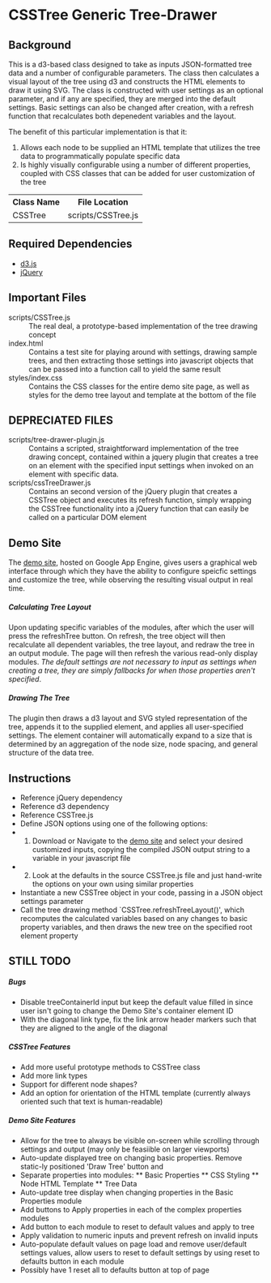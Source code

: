# CSSTree Generic Tree-Drawer

## Background
This is a d3-based class designed to take as inputs JSON-formatted tree data and a number of configurable parameters. The class then calculates a visual layout of the tree using d3 and constructs the HTML elements to draw it using SVG. The class is constructed with user settings as an optional parameter, and if any are specified, they are merged into the default settings. Basic settings can also be changed after creation, with a refresh function that recalculates both depenedent variables and the layout.

The benefit of this particular implementation is that it:

1.  Allows each node to be supplied an HTML template that utilizes the tree data to programmatically populate specific data
2.  Is highly visually configurable using a number of different properties, coupled with CSS classes that can be added for user customization of the tree

<table>
<tr><th>Class Name</th><th>File Location</th></tr>
<tr><td>CSSTree</td><td>scripts/CSSTree.js</td></tr>
</table>

## Required Dependencies
* [d3.js](https://github.com/mbostock/d3)
* [jQuery](https://github.com/jquery/jquery)

## Important Files
<dl>
  <dt>scripts/CSSTree.js</dt>
  <dd>The real deal, a prototype-based implementation of the tree drawing concept</dd>
  <dt>index.html</dt>
  <dd>Contains a test site for playing around with settings, drawing sample trees, and then extracting those settings into javascript objects that can be passed into a function call to yield the same result</dd>
  <dt>styles/index.css</dt>
  <dd>Contains the CSS classes for the entire demo site page, as well as styles for the demo tree layout and template at the bottom of the file</dd>
</dl>

## DEPRECIATED FILES
<dl>
  <dt>scripts/tree-drawer-plugin.js</dt>
  <dd>Contains a scripted, straightforward implementation of the tree drawing concept, contained within a jquery plugin that creates a tree on an element with the specified input settings when invoked on an element with specific data.
  </dd>
  <dt>scripts/cssTreeDrawer.js</dt>
  <dd>Contains an second version of the jQuery plugin that creates a CSSTree object and executes its refresh function, simply wrapping the CSSTree functionality into a jQuery function that can easily be called on a particular DOM element
  </dd>
</dl>

## Demo Site
The [demo site](cssairportmaps.appspot.com), hosted on Google App Engine, gives users a graphical web interface through which they have the ability to configure speicfic settings and customize the tree, while observing the resulting visual output in real time. 
##### Calculating Tree Layout
Upon updating specific variables of the modules, after which the user will press the refreshTree button. On refresh, the tree object will then recalculate all dependent variables, the tree layout, and redraw the tree in an output module. The page will then refresh the various read-only display modules.
*The default settings are not necessary to input as settings when creating a tree, they are simply fallbacks for when those properties aren't specified*. 
##### Drawing The Tree
The plugin then draws a d3 layout and SVG styled representation of the tree, appends it to the supplied element, and applies all user-specified settings. The element container will automatically expand to a size that is determined by an aggregation of the node size, node spacing, and general structure of the data tree. 

## Instructions
* Reference jQuery dependency
* Reference d3 dependency
* Reference CSSTree.js
* Define JSON options using one of the following options:
* 1. Download or Navigate to the [demo site](cssairportmaps.appspot.com) and select your desired customized inputs, copying the compiled JSON output string to a variable in your javascript file
* 2. Look at the defaults in the source CSSTree.js file and just hand-write the options on your own using similar properties
* Instantiate a new CSSTree object in your code, passing in a JSON object settings parameter
* Call the tree drawing method `CSSTree.refreshTreeLayout()', which recomputes the calculated variables based on any changes to basic property variables, and then draws the new tree on the specified root element property

## STILL TODO
##### Bugs
* Disable treeContainerId input but keep the default value filled in since user isn't going to change the Demo Site's container element ID
* With the diagonal link type, fix the link arrow header markers such that they are aligned to the angle of the diagonal

##### CSSTree Features
* Add more useful prototype methods to CSSTree class
* Add more link types
* Support for different node shapes?
* Add an option for orientation of the HTML template (currently always oriented such that text is human-readable)

##### Demo Site Features
* Allow for the tree to always be visible on-screen while scrolling through settings and output (may only be feasiible on larger viewports)
* Auto-update displayed tree on changing basic properties. Remove static-ly positioned 'Draw Tree' button and 
* Separate properties into modules:
** Basic Properties
** CSS Styling
** Node HTML Template
** Tree Data
* Auto-update tree display when changing properties in the Basic Properties module
* Add buttons to Apply properties in each of the complex properties modules
* Add button to each module to reset to default values and apply to tree
* Apply validation to numeric inputs and prevent refresh on invalid inputs
* Auto-populate default values on page load and remove user/default settings values, allow users to reset to default settings by using reset to defaults button in each module
* Possibly have 1 reset all to defaults button at top of page
